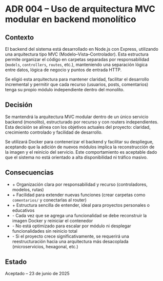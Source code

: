 # ADR 004 – Uso de arquitectura MVC modular en backend monolítico

## Contexto

El backend del sistema está desarrollado en Node.js con Express, utilizando una arquitectura tipo MVC (Modelo–Vista–Controlador). Esta estructura permite organizar el código en carpetas separadas por responsabilidad (`models`, `controllers`, `routes`, etc.), manteniendo una separación lógica entre datos, lógica de negocio y puntos de entrada HTTP.

Se eligió esta arquitectura para mantener claridad, facilitar el desarrollo incremental y permitir que cada recurso (usuarios, posts, comentarios) tenga su propio módulo independiente dentro del monolito.

## Decisión

Se mantendrá la arquitectura MVC modular dentro de un único servicio backend (monolito), estructurado por recurso y con routers independientes. Esta decisión se alinea con los objetivos actuales del proyecto: claridad, crecimiento controlado y facilidad de desarrollo.

Se utilizará Docker para contenerizar el backend y facilitar su despliegue, aceptando que la adición de nuevos módulos implica la reconstrucción de la imagen y el reinicio del servicio. Este comportamiento es aceptable dado que el sistema no está orientado a alta disponibilidad ni tráfico masivo.

## Consecuencias

- \+ Organización clara por responsabilidad y recurso (controladores, modelos, rutas)
- \+ Facilidad para extender nuevas funciones (crear carpetas como `comentarios/` y conectarlas al router)
- \+ Estructura sencilla de entender, ideal para proyectos personales o educativos
- \- Cada vez que se agrega una funcionalidad se debe reconstruir la imagen Docker y reiniciar el contenedor
- \- No está optimizado para escalar por módulo ni desplegar funcionalidades sin reinicio total
- \- Si el proyecto crece significativamente, se requerirá una reestructuración hacia una arquitectura más desacoplada (microservicios, hexagonal, etc.)

## Estado

Aceptado – 23 de junio de 2025

